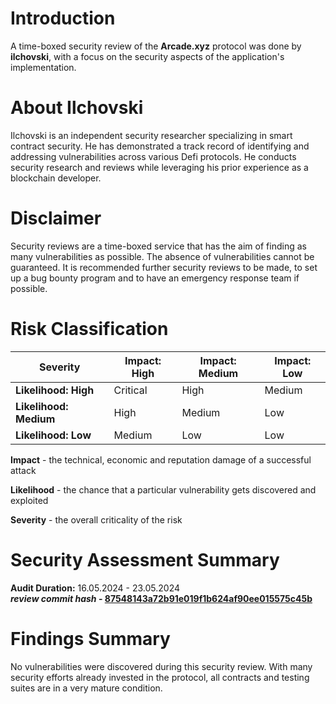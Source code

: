 # Introduction
A time-boxed security review of the **Arcade.xyz** protocol was done by **ilchovski**, with a focus on the security aspects of the application's implementation.

# About Ilchovski
Ilchovski is an independent security researcher specializing in smart contract security. He has demonstrated a track record of identifying and addressing vulnerabilities across various Defi protocols. He conducts security research and reviews while leveraging his prior experience as a blockchain developer.

# Disclaimer
Security reviews are a time-boxed service that has the aim of finding as many vulnerabilities as possible. The absence of vulnerabilities cannot be guaranteed. It is recommended further security reviews to be made, to set up a bug bounty program and to have an emergency response team if possible.

# Risk Classification

| Severity               | Impact: High | Impact: Medium | Impact: Low |
| ---------------------- | ------------ | -------------- | ----------- |
| **Likelihood: High**   | Critical     | High           | Medium      |
| **Likelihood: Medium** | High         | Medium         | Low         |
| **Likelihood: Low**    | Medium       | Low            | Low         |

**Impact** - the technical, economic and reputation damage of a successful attack

**Likelihood** - the chance that a particular vulnerability gets discovered and exploited

**Severity** - the overall criticality of the risk

# Security Assessment Summary

**Audit Duration:** 16.05.2024 - 23.05.2024<br>
**_review commit hash_ - [87548143a72b91e019f1b624af90ee015575c45b](https://github.com/arcadexyz/arcade-protocol/tree/87548143a72b91e019f1b624af90ee015575c45b)**


# Findings Summary

No vulnerabilities were discovered during this security review. With many security efforts already invested in the protocol, all contracts and testing suites are in a very mature condition.

